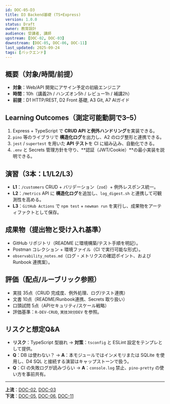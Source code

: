 ```yaml
---
id: DOC-05-D3
title: D3 Backend基礎 (TS+Express)
version: 1.0.0
status: Draft
owner: 教育設計
audience: 受講者, 講師
upstream: [DOC-02, DOC-03]
downstream: [DOC-05, DOC-06, DOC-11]
last_updated: 2025-09-24
tags: [バックエンド]
---
```


## 概要（対象/時間/前提）
- **対象**：Web/API 開発にアサイン予定の初級エンジニア
- **時間**：10h（講義2h / ハンズオン5h / レビュー1h / 補講2h）
- **前提**：D1 HTTP/REST, D2 Front 基礎, A3 Git, A7 AIガイド

## Learning Outcomes（測定可能動詞で3–5）
1. Express + TypeScript で **CRUD API と例外ハンドリング**を実装できる。
2. `pino` 等のライブラリで **構造化ログ**を出力し、A2 のログ整形と連携できる。
3. `jest` / `supertest` を用いた **API テスト**を CI に組み込み、自動化できる。
4. `.env` と Secrets 管理方針を守り、**認証（JWT/Cookie）**の最小実装を説明できる。

## 演習（3本：L1/L2/L3）
- **L1**：`/customers` CRUD + バリデーション（`zod`）+ 例外レスポンス統一。
- **L2**：`/metrics` API に **構造化ログ**を追加し、`log_digest.sh` と連携して可観測性を高める。
- **L3**：`GitHub Actions` で `npm test` + `newman run` を実行し、成果物をアーティファクトとして保存。

## 成果物（提出物と受け入れ基準）
- GitHub リポジトリ（README に環境構築/テスト手順を明記）。
- Postman コレクション + 環境ファイル（CI で実行可能な形式）。
- `observability_notes.md`（ログ・メトリクスの確認ポイント、および Runbook 連携案）。

## 評価（配点/ルーブリック参照）
- 実技 35点（CRUD 完成度、例外処理、ログ/テスト連携）
- 文書 10点（README/Runbook連携、Secrets 取り扱い）
- 口頭試問 5点（APIセキュリティ/スケール戦略）
- 評価基準：`R-DEV-CRUD`, `実技30分DEV` を参照。

## リスクと想定Q&A
- **リスク**：TypeScript 型崩れ → **対策**：`tsconfig` と ESLint 設定をテンプレとして提供。
- **Q**：DB は使わない？ → **A**：本モジュールではインメモリまたは SQLite を使用し、D4 SQL と接続する演習はキャップストーンで扱う。
- **Q**：CI の失敗ログが読みづらい → **A**：`console.log` 禁止、`pino-pretty` の使い方を事前共有。

---
**上流**：[DOC-02](../../02_product-curriculum/DOC-02_プロダクトとカリキュラム体系_v1.0.md), [DOC-03](../../03_course-dag/DOC-03_コースDAG_依存関係図_v1.0.md)  
**下流**：[DOC-05](../README.md), [DOC-06](../../06_assessment-rubric/DOC-06_評価とルーブリック_v1.0.md), [DOC-11](../../11_poc-pack/DOC-11_PoCパック_v1.0.md)
